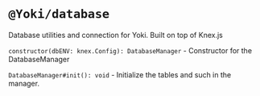 # `@Yoki/database`
Database utilities and connection for Yoki. Built on top of Knex.js

`constructor(dbENV: knex.Config): DatabaseManager`
    - Constructor for the DatabaseManager

`DatabaseManager#init(): void`
    - Initialize the tables and such in the manager.